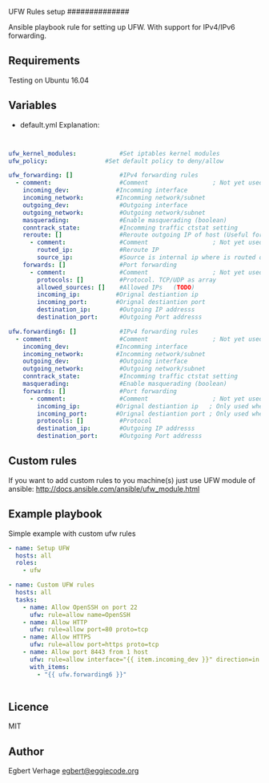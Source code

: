 UFW Rules setup
##############

Ansible playbook rule for setting up UFW. With support for IPv4/IPv6 forwarding.

Requirements 
---------

Testing on Ubuntu 16.04

Variables
---------
- default.yml
Explanation:
```yaml


ufw_kernel_modules:  	       #Set iptables kernel modules
ufw_policy:  		       #Set default policy to deny/allow

ufw_forwarding: []             #IPv4 forwarding rules
  - comment:                   #Comment                  ; Not yet used.
    incoming_dev:             #Incomming interface
    incoming_network:         #Incomming network/subnet
    outgoing_dev:              #Outgoing interface
    outgoing_network:          #Outgoing network/subnet
    masquerading:              #Enable masquerading (boolean)
    conntrack_state:           #Incomming traffic ctstat setting
    reroute: []                #Reroute outgoing IP of host (Useful for internal subnets)
      - comment:               #Comment                  ; Not yet used.
        routed_ip:             #Reroute IP
        source_ip:             #Source is internal ip where is routed out
    forwards: []               #Port forwarding
      - comment:               #Comment                  ; Not yet used.
        protocols: []          #Protocol. TCP/UDP as array
        allowed_sources: []    #Allowed IPs   (TODO)
        incoming_ip:          #Orignal destiantion ip
        incoming_port:        #Orignal destiantion port
        destination_ip:        #Outgoing IP addresss
        destination_port:      #Outgoing Port addresss

ufw.forwarding6: []            #IPv4 forwarding rules
  - comment:                   #Comment                  ; Not yet used.
    incoming_dev:             #Incomming interface
    incoming_network:         #Incomming network/subnet
    outgoing_dev:              #Outgoing interface
    outgoing_network:          #Outgoing network/subnet
    conntrack_state:           #Incomming traffic ctstat setting
    masquerading:              #Enable masquerading (boolean)
    forwards: []               #Port forwarding
      - comment:               #Comment                  ; Not yet used.
        incoming_ip:          #Orignal destiantion ip   ; Only used when masquerading is enabled
        incoming_port:        #Orignal destiantion port ; Only used when masquerading is enabled
        protocols: []          #Protocol
        destination_ip:        #Outgoing IP addresss     
        destination_port:      #Outgoing Port addresss   

```

Custom rules
------------

If you want to add custom rules to you machine(s) just use UFW module of ansible:
http://docs.ansible.com/ansible/ufw_module.html

Example playbook
----------------

Simple example with custom ufw rules
```yaml
- name: Setup UFW 
  hosts: all
  roles:
    - ufw

- name: Custom UFW rules
  hosts: all
  tasks:
    - name: Allow OpenSSH on port 22
      ufw: rule=allow name=OpenSSH
    - name: Allow HTTP 
      ufw: rule=allow port=80 proto=tcp 
    - name: Allow HTTPS 
      ufw: rule=allow port=https proto=tcp 
    - name: Allow port 8443 from 1 host 
      ufw: rule=allow interface="{{ item.incoming_dev }}" direction=in proto=tcp src="2001:db8:1337:beef:cafe::1" to_port=8443
      with_items:
        - "{{ ufw.forwarding6 }}"
    
```


Licence
-------

MIT

Author
-------

Egbert Verhage <egbert@eggiecode.org>
